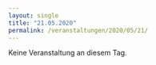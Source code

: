 ```yaml
---
layout: single
title: "21.05.2020"
permalink: /veranstaltungen/2020/05/21/
---
```


Keine Veranstaltung an diesem Tag.
